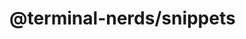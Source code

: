 # @terminal-nerds/snippets<!-- markdownlint-disable line-length list-marker-space no-duplicate-header ul-style ul-indent no-bare-urls -->
